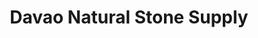 ---
title: "Davao Natural Stone Supply"
url: /davao-city/davao-natural-stone-supply/
shop: hardware
---
